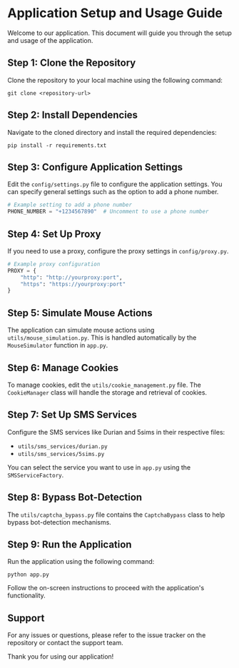 # Application Setup and Usage Guide

Welcome to our application. This document will guide you through the setup and usage of the application.

## Step 1: Clone the Repository

Clone the repository to your local machine using the following command:

```
git clone <repository-url>
```

## Step 2: Install Dependencies

Navigate to the cloned directory and install the required dependencies:

```
pip install -r requirements.txt
```

## Step 3: Configure Application Settings

Edit the `config/settings.py` file to configure the application settings. You can specify general settings such as the option to add a phone number.

```python
# Example setting to add a phone number
PHONE_NUMBER = "+1234567890"  # Uncomment to use a phone number
```

## Step 4: Set Up Proxy

If you need to use a proxy, configure the proxy settings in `config/proxy.py`.

```python
# Example proxy configuration
PROXY = {
    "http": "http://yourproxy:port",
    "https": "https://yourproxy:port"
}
```

## Step 5: Simulate Mouse Actions

The application can simulate mouse actions using `utils/mouse_simulation.py`. This is handled automatically by the `MouseSimulator` function in `app.py`.

## Step 6: Manage Cookies

To manage cookies, edit the `utils/cookie_management.py` file. The `CookieManager` class will handle the storage and retrieval of cookies.

## Step 7: Set Up SMS Services

Configure the SMS services like Durian and 5sims in their respective files:

- `utils/sms_services/durian.py`
- `utils/sms_services/5sims.py`

You can select the service you want to use in `app.py` using the `SMSServiceFactory`.

## Step 8: Bypass Bot-Detection

The `utils/captcha_bypass.py` file contains the `CaptchaBypass` class to help bypass bot-detection mechanisms.

## Step 9: Run the Application

Run the application using the following command:

```
python app.py
```

Follow the on-screen instructions to proceed with the application's functionality.

## Support

For any issues or questions, please refer to the issue tracker on the repository or contact the support team.

Thank you for using our application!